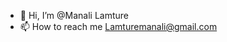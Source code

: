 - 👋 Hi, I’m @Manali Lamture
- 📫 How to reach me  Lamturemanali@gmail.com

<!---
Manali-26/Manali-26 is a ✨ special ✨ repository because its `README.md` (this file) appears on your GitHub profile.
You can click the Preview link to take a look at your changes.
--->
